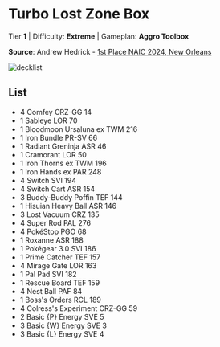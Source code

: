 # Turbo Lost Zone Box

Tier **1** | Difficulty: **Extreme** | Gameplan: **Aggro Toolbox**

**Source**: Andrew Hedrick - [1st Place NAIC 2024, New Orleans](https://limitlesstcg.com/decks/list/11920)

![decklist](../../!Images/Standard/11BRS-TWM/.png)

## List
* 4 Comfey CRZ-GG 14
* 1 Sableye LOR 70
* 1 Bloodmoon Ursaluna ex TWM 216
* 1 Iron Bundle PR-SV 66
* 1 Radiant Greninja ASR 46
* 1 Cramorant LOR 50
* 1 Iron Thorns ex TWM 196
* 1 Iron Hands ex PAR 248
* 4 Switch SVI 194
* 4 Switch Cart ASR 154
* 3 Buddy-Buddy Poffin TEF 144
* 1 Hisuian Heavy Ball ASR 146
* 3 Lost Vacuum CRZ 135
* 4 Super Rod PAL 276
* 4 PokéStop PGO 68
* 1 Roxanne ASR 188
* 1 Pokégear 3.0 SVI 186
* 1 Prime Catcher TEF 157
* 4 Mirage Gate LOR 163
* 1 Pal Pad SVI 182
* 1 Rescue Board TEF 159
* 4 Nest Ball PAF 84
* 1 Boss's Orders RCL 189
* 4 Colress's Experiment CRZ-GG 59
* 2 Basic {P} Energy SVE 5
* 3 Basic {W} Energy SVE 3
* 3 Basic {L} Energy SVE 4
